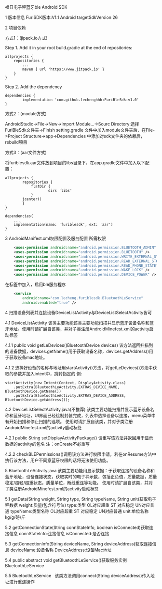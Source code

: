福日电子秤蓝牙ble Android SDK

1 版本信息
	FuriSDK版本:V1.1
	Android targetSdkVersion 26 

2 项目依赖

方式1：(jipack.io方式)

Step 1. Add it in your root build.gradle at the end of repositories:

	allprojects {
		repositories {
			...
			maven { url 'https://www.jitpack.io' }
		}
	}

Step 2. Add the dependency

	dependencies {
	        implementation 'com.github.lechenghhh:FuriBleSdk:v1.0'
	}

方式2：(module方式)

AndroidStudio->File->New->Import Module...->Sourc Directory:选择FuriBleSdk文件夹->Finish 
setting.gradle 文件中加入module文件夹后，在File->Project Structure->app->Dependencies 中添加对sdk文件夹的依赖后，rebuild项目

方式3：(aar文件方式)

将furiblesdk.aar文件放到项目的libs目录下，在app.gradle文件中加入以下配置：

	allprojects {
    		repositories {
       			flatDir {
            			dirs 'libs'
        		}
        	jcenter()
	    	}
	}
	
	dependencies{
		...
		implementation(name: 'furiblesdk', ext: 'aar')
	}
	
3 AndroidManifest.xml权限配置及服务配置
所需权限
```xml
    <uses-permission android:name="android.permission.BLUETOOTH_ADMIN" />
    <uses-permission android:name="android.permission.BLUETOOTH" />
    <uses-permission android:name="android.permission.WRITE_EXTERNAL_STORAGE" />
    <uses-permission android:name="android.permission.READ_EXTERNAL_STORAGE" />
    <uses-permission android:name="android.permission.READ_PHONE_STATE" />
    <uses-permission android:name="android.permission.WAKE_LOCK" /> 
    <uses-permission android:name="android.permission.DEVICE_POWER" />
```
在标签中加入，启用ble服务程序
```xml
    <service
    	android:name="com.lecheng.furiblesdk.BluetoothLeService"
    	android:enabled="true" />
```

4 扫描设备列表并连接设备DeviceListActivity与DeviceListSelectActivity皆可

4.1 DeviceListActivity
该类主要功能该类主要功能扫描并显示蓝牙设备名称和蓝牙地址。使用时请扩展自该类，并对子类注册AndroidMinefest.xml的activity启动标签

4.1.1 public void getLeDevices((BluetoothDevice devices)
该方法返回扫描到的设备数据，devices.getName()用于获取设备名称，devices.getAddress()用于获取设备mac地址。
	
4.1.2 选择好设备的名称与地址用startActivity()方法，将getLeDevices()方法中获取的参数并加入intent中，跳转指定的
例:

	startActivity(new Intent(Context, DisplayActivity.class)
		.putExtra(BluetoothLeActivity.EXTRAS_DEVICE_NAME, BluetoothDevice.getName())
		.putExtra(BluetoothLeActivity.EXTRAS_DEVICE_ADDRESS, BluetoothDevice.getAddress());

4.2 DeviceListSelectActivity.java(不推荐)
该类主要功能扫描并显示蓝牙设备名称和蓝牙地址，UI界面已经绘制封装完成，列表中选择设备以连接，menu菜单中有开始扫描和停止扫描的选项。 使用时请扩展自该类，并对子类注册AndroidMinefest.xml的activity启动标签

4.2.1 public String setDisplayActivityPackage()
请重写该方法并返回用于显示数据的activity的包名
注：onCreate不必重写

4.2.2 checkBLEPermissions()调用该方法进行权限申请，若在onResume方法中执行该方法，用户不同意蓝牙权限的话将无法使用功能。

5 BluetoothLeActivity.java
该类主要功能用显示数据：于获取连接的设备名称和蓝牙地址，设备连接状态，获取实时的电子秤示数，包括正负值，质量数据，质量稳定/超轻/超重状态，质量单位，断线重连等功能。 使用时请扩展自该类，并对子类注册AndroidMinefest.xml的activity启动标签 

5.1 getData(String weight, String type, String typeName, String unit)获取电子秤数据
    weight:质量(包含符号位) type:类型 OL对应超重 ST 对应稳定 UN对应普通 typeName:类型名称 OL对应超重 ST 对应稳定 UN对应普通 unit:单位名称 kg/g/磅/斤 

5.2 getConnectionState(String connStateInfo, boolean isConnected)获取连接信息 
    connStateInfo:连接信息 isConnected:是否连接 

5.3 getConnectionInfo(String deviceName, String deviceAddress)获取连接信息 
    deviceName:设备名称 DeviceAddress:设备Mac地址 

5.4 public abstract void getBluetoothLeService()获取服务实例BluetoothLeService

5.5 BluetoothLeService
    该类方法调用connect(String deviceAddress)传入地址进行重连操作

